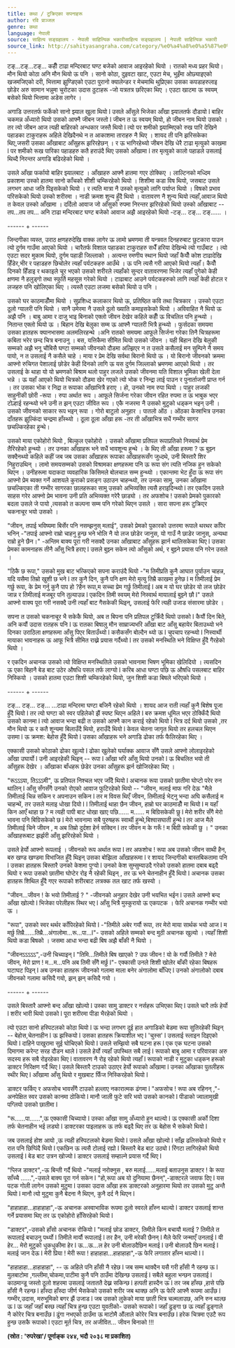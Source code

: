 ```yaml
---
title: कथा / टुक्रिएका सपनाहरू
author: रवि प्राञ्जल
genre: कथा
language: नेपाली
source: साहित्य सङ्ग्रहालय - नेपाली साहित्यिक भकारीसाहित्य सङ्ग्रहालय | नेपाली साहित्यिक भकारी
source_link: http://sahityasangraha.com/category/%e0%a4%a8%e0%a5%87%e0%a4%aa%e0%a4%be%e0%a4%b2%e0%a5%80-%e0%a4%97%e0%a4%a6%e0%a5%8d%e0%a4%af/%e0%a4%a8%e0%a5%87%e0%a4%aa%e0%a4%be%e0%a4%b2%e0%a5%80-%e0%a4%95%e0%a4%a5%e0%a4%be/
---
```


टङ्...टङ्...टङ्... कहीँ टाढा मन्दिरबाट घण्ट बजेको आवाज आइरहेको थियो । रातको मध्य प्रहर थियो। मौन थियो कोठा अनि मौन थियो ऊ पनि । सानो कोठा, दुइवटा खाट, एउटा मेच, भुइँमा ‌ओछ्याइएको खजमजिएको दरी, भित्तामा झुण्डिएको एउटा पुरानो क्यालेन्डर र मेचमाथि थुप्रिएका उसका कपडाहरुलाइ छोडेर अरु सामान भन्नुमा चुरोटका उदास ठुटाहरू -जो यत्रतत्र छरिएका थिए । एउटा खाटमा ऊ स्वयम् बसेको थियो भित्तामा अडेस लागेर ।

अगाडि उत्तरतर्फ फर्केको सानो झ्याल खुला थियो l उसले आँसुले भिजेका आँखा झ्यालतर्फ दौडायो l बाहिर चकमन्न अँध्यारो थियो उसको आफ्नै जीबन जस्तो l जीबन त ऊ स्वयम् थियो, हो जीबन नाम थियो उसको । तर त्यो जीबन आज त्यही बाहिरको अन्धकार जस्तै थियो l त्यो पर शमीको झ्याम्मिएको रुख पारि देखिने पहाडका टाकुराहरू अहिले देखिदैनथे न त आकाशमा ताराहरु नै थिए । शायद ती पनि झरिसकेका थिए,जसरी उसका आँखाबाट आँसुहरू झरिरहेछन् । र ऊ भागिरहेथ्यो जीबन देखि धेरै टाढा मृत्युको काखमा l पर शमीको रूख पारिका पहाडहरु कतै हराउंदै थिए उसको आँखामा l तर मृत्युको कालो पहाडले उसलाई थिच्दै निरन्तर अगाडि बढिरहेको थियो ।

उसले आँखा फर्कायो बाहिर झ्यालबाट । आँखाहरु आफ्नै हातमा गएर ठोक्किए । लाल्टिनको मध्दिम प्रकाशमा उस्को हातमा सानो काँचको शीशी चम्किरहेको थियो । शिशीमा कडा विष थियो, जसबाट उसले लगभग आधा जति पिइसकेको थियो । र त्यति मात्रा नै उस्को मृत्युको लागि पर्याप्त थियो । विषको प्रभाव परिसकेको थियो उस्को शरीरमा । नाडी क्रमश शुन्य हुँदै थियो । वातावरण नै शुन्य थियो त्यहाँ,आवाज थियो त केवल उस्को आँखामा । दर्दिलो आवाज जो आँसुको रुपमा निरन्तर झरिरहेको थियो उस्को आँखाबाट -- तप...तप तप... अनि टाढा मन्दिरबाट घण्ट बजेको आवाज अझै आइरहेको थियो -टङ्... टङ्... टङ्...... ।

------ + ------

जिन्दगीका व्यस्त, उराठ क्षणहरुदेखि वाक्क लागेर ऊ लामो भ्रमणमा ती यन्त्रवत दिनहरुबाट छुटकारा पाउन त्यो दुर्गम गाउँमा आएको थियो । चारैतर्फ विशाल पहाडका टाकुराहरु सधैँ हरिया देखिन्थे त्यो गाउँबाट । त्यो एउटा सदर मुकाम थियो, दुर्गम पहाडी जिल्लाको । अत्यन्त रमणीय स्थान थियो जहाँ कैयौँ कोश टाढादेखि हिँडेर,भीर र पहाडहरु छिचोलेर त्यहाँ पर्यटकहरु आउँथे । ऊ पनि त्यसै गरी आएको थियो त्यहाँ। कैयौँ दिनको हिँडाइ र थकाइले चूर भएको उसको शरीरले त्यहाँको सुन्दर वातावरणमा भिजेर त्यहाँ पुगेको केही क्षणमा नै हलुड्गो तथा स्फुर्ति महसूस गरेको थियो । टाढाबाट आउने पर्यटकहरुको लागि त्यहाँ केही होटल र लजहरु पनि खोलिएका थिए । त्यस्तै एउटा लजमा बसेको थियो उ पनि ।

उसको घर काठमाडौँमा थियो । सुप्रशिध्द कलाकार थियो ऊ, प्रतिष्ठित कवि तथा चित्रकार । उस्को एउटा ठूलो ग्यालरी पनि थियो । सानै उमेरमा नै उसले ठूलो ख्याति कमाइसकेको थियो । अविवाहित नै थियो ऊ अझै पनि । बाबु आमा र दाजु भाइ बिनाको एक्लो जीवन देखेर कहिले कहीँ ऊ विचलित पनि हुन्थ्यो । नितान्त एक्लो थियो ऊ । बिहान देखि बेलुका सम्म ऊ आफ्नै ग्यालरी भित्रै हुन्थ्यो । फुर्सदका समयमा उसका हातहरू क्यानभासमा अलमलिरहन्थे ।अनि रातको समयमा आफूले सिर्जना गरेका तिनै चित्रहरूमा कबिता भरेर छन्द चित्र बनाउनु । बस, यत्तिकैमा सीमित थियो उसको जीवन । यही बिहान देखि बेलुकी सम्मको अझै भनू चौबिसै घण्टा सम्मको जीवनको दौडमा अल्झिएर न त उसले कसैलाई मन सुम्पिने नै समय पायो, न त उसलाई नै कसैले चाहे । माया र प्रेम देखि सर्वथा बिरानो थियो ऊ । यो बिरानो जीवनको क्रममा आफ्नो रुचिगत पेशालाई छोडेर केही दिनको लागि ऊ यस दुर्गम जिल्लाको भ्रमणमा आएको थियो । तर उसलाई के थाहा यो यो भ्रमणको बिश्राम थलो पाहुर लजले उसको जीवनमा यति विशाल भूमिका खेली देला भन्ने । ऊ यहाँ आएको थियो चित्रको दौडमा खेर गएको त्यो भोक र निन्द्रा लाई पाउन र पुनार्ताजगी प्राप्त गर्न । तर उसका भोक र निद्रा त रूपाका आँखाभित्रै हराए । हो, उनको नाम रुपा थियो । पाहुर लजकी साहुनीकी छोरी -रूपा । रुपा अर्थात रूप । आफूले सिर्जना गरेका जीवन रहित रुपमा त ऊ भाबुक भएर टोल्हाई रहन्थ्यो भने उनी त झन् एउटा जीवित रूप । एकै नजरमा नै उसको मुटुको धड्कन भइन् उनी । उसको जीवनको साकार रूप भइन् रूपा । गोरो बाटुलो अनुहार । पातलो ओंठ । ओंठका केस्राभित्र उनका दाँतहरू झुल्किंदा चन्द्रमा हाँस्थ्यो । ठूला ठूला आँखा हरू -तर ती आँखाभित्र सधैं गम्भीर सागर छचल्किरहेका हुन्थे।

उसको माया एकोहोरो थियो , बिल्कुल एकोहोरो । उसको आँखामा प्रतिपल रूपाप्रतिको निस्वार्थ प्रेम तैरिरहेको हुन्थ्यो । तर उनका आँखाहरू भने सधैं भावशून्य हुन्थे । के थिए ती आँखा हरूमा ? ऊ बुझ्न सक्दैनथ्यो कहिले कहीं जब जब उसका आँखाहरू रूपाका आँखाहरूसँग जुध्दथे, उनी बिस्तारै शिर निहुराउथिन् । लामो समयसम्मको उसको विश्रामका क्षणहरूमा पनि ऊ रूपा संग त्यति नजिक हुन सकेको थिएन । उनीहरूमा यदाकदा व्यवहारिक किसिमले बोलचाल सम्म हुन्थ्यो । एकान्तमा भेट हुँदा ऊ रूपा संग आफ्नो प्रेम ब्यक्त गर्ने आशयले कुराको प्रसङ्ग उठाउन चाहन्थ्यो, तर उनका सामु, उनका आँखामा छचल्किएका ती गम्भीर सागरका छालहरूका सामु उसको अभिव्यक्ति त्यसै हराइदिन्थ्यो l तर एकदिन उसले साहस गरेर आफ्नो प्रेम भावना उनी प्रति अभिव्यक्त गरेरै छाड्यो । तर अफशोच ! उसको प्रेमको पुकारको बदला उसले जे पायो ,त्यसको त कल्पना सम्म पनि गरेको थिएन उसले । सारा सपना हरू टुक्रिएर चकनाचूर भयो उसको ।

"जीवन, तपाई भविष्यमा बिर्सेर पनि नसम्झनुस् मलाई", उसको प्रेमको पुकारको उत्तरमा रूपाले थरथर काँपेर भनिन् -"तपाई आफ्नो राम्रो चाहनु हुन्छ भने भोलि नै यो लज छोडेर जानुस, यो गाउँ नै छाडेर जानुस्, अन्यथा राम्रो हुने छैन।" -अन्तिम बाक्य पूरा गरी नसक्दै उनका आँखाबाट आँसुहरू झार्न थालिसकेका थिए l उसका प्रेमका कामनाहरू तीनै आँसु भित्रै हराए l उसले बुझ्न सकेन त्यो आँसुको अर्थ, र बुझ्ने प्रयास पनि गरेन उसले ।

"ठिकै छ रूपा," उसको मुख बाट भत्किएको सपना कराउंदै थियो -"म तिमीप्रति कुनै आघात पुर्याउन चाहन्न, यदि यसैमा तिम्रो खुशी छ भने l तर कुनै दिन, कुनै पनि क्षण मेरो मृत्यु तिम्रै काखमा हुनेछ l म तिमीलाई प्रेम गर्छु रूपा, के प्रेम गर्नु कुनै पाप हो ?हैन रूपा,म सच्चा प्रेम गर्छु तिमीलाई l अब म यो घर छोडेर यो लज छोडेर जान्न र तिमीलाई मजबूर पनि तुल्याउन्न l एकदिन तिमी स्वयम् मेरो निस्वार्थ मायालाई बुझ्ने छौ l" उसले आफ्नो वाक्य पूरा गरी नसक्दै उनी त्यहाँ बाट गैसकेकी थिइन्, उसलाई फेरि त्यही उजाड संसारमा छोडेर ।

सपना त उसको चकनाचूर भै सकेकै थियो, अब त बिपना पनि प्रतिपल टुक्रिँदै थियो उसको l कैयौं दिन बिते, अनि कयौं उदास रातहरू पनि l ऊ रातका बिषालु मौन साम्राज्यभरि आँखा बाट आँसु बहायेर बिताउथ्यो भने दिनका उराठिला क्षणहरूमा आँसु पिएर बिताउँथ्यो l कसैकसँग बोल्दैन थ्यो ऊ l चुपचाप रहन्थ्यो l निस्वार्थी मायाका भावनाहरू ऊ आफू भित्रै सीमित राख्ने प्रयास गर्दैथ्यो l तर उसको मनस्थिति भने विक्षिप्त हुँदै गैरहेको थियो ।

र एकदिन अचानक उसको त्यो विक्षिप्त मनस्थितिले उसको भावनामा भिषण भूमिका खेलिदियो । त्यसदिन ऊ एका बिहानै बेड बाट उठेर औषधि पसल तर्फ लाग्यो l करिब आधा घण्टा पछि ऊ औषधि पसलबाट बाहिर निस्कियो । उसको हातमा एउटा शिशी चम्किरहेको थियो, जुन शिशी कडा बिषले भरिएको थियो ।

------ + ------

टङ्... टङ्... टङ्... ...टाढा मन्दिरमा घण्टा बजिनै रहेको थियो । शायद आज राती त्यहाँ कुनै बिशेष पूजा हुँदै थियो l तर त्यो घण्टा को स्वर पहिलेको झैं स्पष्ट थिएन अहिले l बरु क्रमश धूमिल भएर ठोक्किँदै थियो उसको कानमा l त्यो आवाज भन्दा बढी त उसको आफ्नै कान कराई रहेको थियो l भित्र दर्द थियो उसको ,तर मौन थियो ऊ र कतै शून्यमा बिलाउँदै थियो, हराउँदै थियो l केवल चेतना जागृत थियो तर हलचल थिएन उसमा l ऊ क्रमश: बेहोस हुँदै थियो l उसका आँखाहरू भने अगाडि ढोका तर्फ फैलिरहेका थिए ।

एक्कासी उसको कोठाको ढोका खुल्यो l ढोका खुलेको घर्याक्क आवाज सँगै उसले आफ्नो लोलाइरहेको आँखा उघार्यो l उनी आइरहेकी थिइन् -- रूपा l आँखा भरि आँसु थियो उनको l ऊ बिचलित भयो ती आँसुहरू देखेर । आँखाका बाँधहरू छेडेर उनका आँसुहरू झर्न खोजिरहेका थिए ।

"रूऽऽऽपा, तिऽऽऽमी", ऊ प्रतिपल निश्चल भएर जाँदै थियो l अचानक रूपा उसको छातीमा घोप्टो परेर रुन थालिन् l आँसु सँगसँगै उनको रोएको आवाज फुटिरहेको थियो -- "जीवन, मलाई माफ गरि देऊ "मैले तिमीलाई चिन्न सकिन र अपनाउन सकिन l तर म विवस थिएँ जीवन, तिमीलाई भेट्नु भन्दा अघि कसैलाई म चाहन्थें, तर उसले मलाइ धोखा दियो l l तिमीलाई थाहा छैन जीवन, हाम्रो घर काठमाडौँ मा थियो l म यहाँ किन आएँ थाहा छ ? म त्यही पापी बाट धोखा खाए पछि...... म...... म बिग्रिसकेकी छु l मेरो शरीर सँगै मेरो भावना पनि बिग्रिसकेको छ l मेरो भावनामा सबै पुरुषहरू स्वार्थी हुन्थे,बिश्वासघाती हुन्थे l तर आज मैले तिमीलाई चिने जीवन , म अब तिम्रो दुर्दशा हेर्न सक्दिन l तर जीवन म के गरूँ ! म बिग्री सकेकी छु । " उनका आँखाहरूबाट झर्झरी आँसु झरिरहेको थियो ।

उसले हेर्यो आफ्नो रूपलाई । जीवनको रूप अर्थात रूपा l तर अफशोच ! रूपा अब उसको जीवन साथी हैन, बरु खण्ड खण्डमा विभाजित हुँदै थिइन् उसका बोझिला आँखाहरूमा l र शायद जिन्दगीको बास्तबिकतामा पनि l उसका हातहरू बिस्तारै उनको केशमा पुग्यो l उनको केश सुम्सुम्याउदै गरेको उसको हातमा दबाब बढ्दै थियो र रूपा उसको छातीमा घोप्टेर रोइ नै रहेकी थिइन् , तर ऊ भने चेतनाहीन हुँदै थियो l अचानक उसका हातहरू शिथिल हुँदै गएर रूपाको शरीरबाट लत्रक्क तल खाट तर्फ खस्यो ।

"जीवन...जीवन ! के भयो तिमीलाई ? " -जीवनको अनुहार देखेर उनी भयभित भईन l उसले आफ्नो बन्द आँखा खोल्यो l भिजेका परेलीहरू स्थिर भए l आँसु भित्रै मुस्कुरायो ऊ एकपटक । फेरि अचानक गम्भीर भयो ऊ ।

"रूपा", उसको स्वर थर्थर काँपिरहेको थियो l -"तिमीले अबेर गर्यौ रूपा, तर मेरो माया सार्थक भयो आज l म मर्छु तिम्रै......तिम्रै...अंगालोमा...रू...पा...l"- उसको अहिले सम्मको बन्द मुठी अचानक खुल्यो । त्यहाँ शिशी थियो कडा बिषको । जसमा आधा भन्दा बढी बिष अझै बाँकी नै थियो ।

"जीवनऽऽऽऽऽ",-उनी चिच्याइन् l "तिमि...तिमीले बिष खाएको ? उफ जीवन ! यो के गर्यौ तिमीले ? मेरो जीवन, मेरो प्राण ! म...म...पनि अब तिमी सँगै मर्छु l"- एक्कासी उनले शिशी खोलेर बाँकी रहेका बिषहरू घटाघट पिइन् l अब उनका हातहरू जीवनको गलामा माला बनेर अंगालोमा बाँधिए l उनको अंगालोको दबाब जीवनको गलामा कसिदै गयो, झन् झन् कसिदै गयो ।

------ + ------

उसले बिस्तारै आफ्नो बन्द आँखा खोल्यो l उस्का सामु डाक्टर र नर्सहरू उभिएका थिए l उसले चारै तर्फ हेर्यो l शरीर भारी थियो उसको l पूरा शरीरमा पीडा भैरहेको थियो ।

त्यो एउटा सानो हस्पिटलको कोठा थियो l ऊ भन्दा लगभग दुई हात अगाडिको बेडमा रूपा सुतिरहेकी थिइन् -- बेहोस,चेतनाहीन l ऊ झस्कियो l उसका हातहरू क्रियाशील भए l 'चुस्स' l उसलाई स्लाइन दिइएको थियो l दाहिने पाखुरामा सुई घोचिएको थियो l उसले सम्झियो सबै घटना हरू l एक एक घटना उसको दिमागमा करेन्ट सरह दौडन थाले l उसले हेर्यो त्यहाँ उपस्थित सबै लाई l रूपाको बाबु आमा र परिवारका अरु सदस्य हरू सबै रोइरहेका थिए l वातावरण नै रोइ रहेको थियो त्यहाँ l रूपाको नाडी र मुटुका धड्कन हरूको डाक्टर निरिक्षण गर्दै थिए l उसले बिस्तारै टाउको उठाएर हेर्यो रूपाको आँखामा l उनका आँखाका पुतलीहरू स्थीर थिए l आँखामा आँसु थियो र मुखबाट फिँज निस्किरहेको थियो l

डाक्टर फर्किए र अफसोच भावसँगै टाउको हल्लाए नकारात्मक ढंगमा l "अफसोच ! रूपा अब रहिनन् ,"-अनपेक्षित स्वर उसको कानमा ठोकियो l मानौ जाली फुटे सरि भयो उसको कानको l पीडाको ज्वालामुखी पग्लियो उसको छातीमा l

"रू......पा......",ऊ एक्कासी चिच्यायो l उस्का आँखा सामु अँध्यारो हुन थाल्यो l ऊ एक्कासी अर्को दिशा तर्फ चेतनाहीन भई लड्यो l डाक्टरका पाइलाहरू ऊ तर्फ बढ्दै थिए तर ऊ बेहोस भै सकेको थियो l

जब उसलाई होश आयो ,ऊ त्यही हस्पिटलको बेडमा थियो l उसले आँखा खोल्यो l साँझ ढलिसकेको थियो र रात पनि छिप्पिंदै थियो l एकछिन ऊ त्यसै टोलाई रह्यो l बिस्तारै बेड बाट उठ्यो l रिंगटा लागिरहेको थियो उसलाई l बेड बाट उत्रन खोज्यो l डाक्टर उसलाई सम्हाल्ने प्रयास गर्दै थिए l

"प्लिज डाक्टर",-ऊ बिन्ती गर्दै थियो -"मलाई नरोक्नुस , बरु मलाई......मलाई बताउनुस डाक्टर ! के रूपा साँच्चै ......",-उसले बाक्य पूरा गर्न सकेन l "हो,रूपा अब यो दुनियामा छैनन्",-डाक्टरले जवाफ दिए l यस पटक गोली लागेन उसको मुटुमा l उसका उदास आँखा हरू डाक्टरको अनुहारमा थियो तर उसको मुटु अन्तै थियो l मानौ त्यो मुटुमा कुनै बेदना नै थिएन, कुनै दर्द नै थिएन l

"हाहाहाहा...हाहाहाहा",-ऊ अचानक अस्वाभाविक रूपमा ठूलो स्वरले हाँस्न थाल्यो l डाक्टर उसलाई शान्त गर्ने प्रयासमा थिए तर ऊ एकोहोरो हाँसिरहेको थियो l

"डाक्टर",-उसको हाँसो अचानक रोकियो l "मलाई छोड डाक्टर, तिमीले किन बचायौ मलाई ? तिमीले त रूपालाई बचाउनु पर्थ्यो l तिमीले मार्यौ रूपालाई l तर हैन, उनी मरेकी छैनन् l मैले फेरि जन्माएँ उनलाई l यी हेर... मेरो मुटुको धुकधुकीमा हेर l ऊ...ऊ...ल हेर उनी बोलाउदैछिन मलाई l उनी बोलाउदै छिन मलाई l मलाई जान देऊ l मेरी प्रिया ! मेरी रूपा ! हाहाहाहा...हाहाहाहा",-ऊ फेरि लगातार हाँस्न थाल्यो l l

"हाहाहाहा...हाहाहाहा", -- ऊ अहिले पनि हाँसी नै रहेछ l जब सम्म थाक्दैन यसै गरी हाँसी नै रहन्छ ऊ l मुलबाटोमा ,गल्लीमा,चोकमा,पाटीमा कुनै पनि ठाउँमा देखिन्छ उसलाई l सबैले बहुला भन्छन उसलाई l काठमान्डू जस्तो ठूलो शहरमा उसलाई जताततै देख्न सकिन्छ l हत्पती हास्दैन ऊ l तर जब हाँस्छ ,हासे पछि हाँसी नै रहन्छ l हाँस्दा हाँस्दा जीर्ण भैसकेको उसको शरीर जब थाक्छ अनि ऊ फेरि आफ्नै रूपमा आउँछ l गम्भीर,उदास, मरुभूमिको बगर झैं उजाड l जब उसको लुकेको माया छाती भित्र चल्मलाउछ, अनि रुन थाल्छ ऊ l ऊ जहाँ जहाँ बस्छ त्यहाँ चित्र हुन्छ एउटा युवतीको- उसको रूपाको l जहाँ ढुङ्गा छ ऊ त्यहाँ ढुङ्गाले नै कोरेर चित्र बनाउँछ l ढुंगा नभएको ठाउँमा ऊ माटोमै औंलाले कोरेर चित्र बनाउँछ l हरेक चित्रमा एउटै रूप हुन्छ उसकै रूपाको l एउटा मूर्त चित्र, तर अजीवित... जीवन बिनाको !!!

**(स्रोत : 'रुपरेखा'/ पूर्णाङ्क २४४, भदौ २०३८ मा प्रकाशित)**
